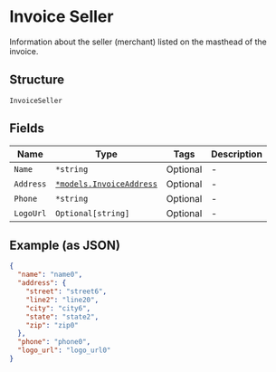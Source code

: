 
# Invoice Seller

Information about the seller (merchant) listed on the masthead of the invoice.

## Structure

`InvoiceSeller`

## Fields

| Name | Type | Tags | Description |
|  --- | --- | --- | --- |
| `Name` | `*string` | Optional | - |
| `Address` | [`*models.InvoiceAddress`](invoice-address.md) | Optional | - |
| `Phone` | `*string` | Optional | - |
| `LogoUrl` | `Optional[string]` | Optional | - |

## Example (as JSON)

```json
{
  "name": "name0",
  "address": {
    "street": "street6",
    "line2": "line20",
    "city": "city6",
    "state": "state2",
    "zip": "zip0"
  },
  "phone": "phone0",
  "logo_url": "logo_url0"
}
```

